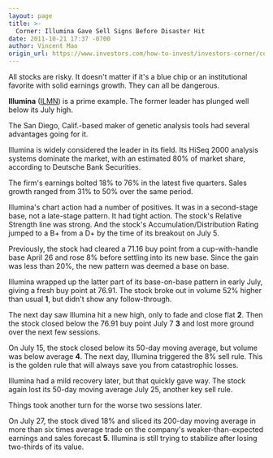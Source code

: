 ```yaml
---
layout: page
title: >-
  Corner: Illumina Gave Sell Signs Before Disaster Hit
date: 2011-10-21 17:37 -0700
author: Vincent Mao
origin_url: https://www.investors.com/how-to-invest/investors-corner/corner-illumina-gave-sell-signs-before-disaster-hit
---
```





All stocks are risky. It doesn't matter if it's a blue chip or an institutional favorite with solid earnings growth. They can all be dangerous.

  

**Illumina** ([ILMN](https://research.investors.com/quote.aspx?symbol=ILMN)) is a prime example. The former leader has plunged well below its July high.

  

The San Diego, Calif.-based maker of genetic analysis tools had several advantages going for it.

  

Illumina is widely considered the leader in its field. Its HiSeq 2000 analysis systems dominate the market, with an estimated 80% of market share, according to Deutsche Bank Securities.

  

The firm's earnings bolted 18% to 76% in the latest five quarters. Sales growth ranged from 31% to 50% over the same period.

  

Illumina's chart action had a number of positives. It was in a second-stage base, not a late-stage pattern. It had tight action. The stock's Relative Strength line was strong. And the stock's Accumulation/Distribution Rating jumped to a B+ from a D+ by the time of its breakout on July 5.

  

Previously, the stock had cleared a 71.16 buy point from a cup-with-handle base April 26 and rose 8% before settling into its new base. Since the gain was less than 20%, the new pattern was deemed a base on base.

  

Illumina wrapped up the latter part of its base-on-base pattern in early July, giving a fresh buy point at 76.91. The stock broke out in volume 52% higher than usual **1**, but didn't show any follow-through.

  

The next day saw Illumina hit a new high, only to fade and close flat **2**. Then the stock closed below the 76.91 buy point July 7 **3** and lost more ground over the next few sessions.

  

On July 15, the stock closed below its 50-day moving average, but volume was below average **4**. The next day, Illumina triggered the 8% sell rule. This is the golden rule that will always save you from catastrophic losses.

  

Illumina had a mild recovery later, but that quickly gave way. The stock again lost its 50-day moving average July 25, another key sell rule.

  

Things took another turn for the worse two sessions later.

  

On July 27, the stock dived 18% and sliced its 200-day moving average in more than six times average trade on the company's weaker-than-expected earnings and sales forecast **5**. Illumina is still trying to stabilize after losing two-thirds of its value.




